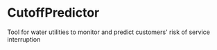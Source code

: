# CutoffPredictor
Tool for water utilities to monitor and predict customers' risk of service interruption
